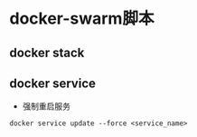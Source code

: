 # docker-swarm脚本

## docker stack 

## docker service

- 强制重启服务
```shell
docker service update --force <service_name>
```

